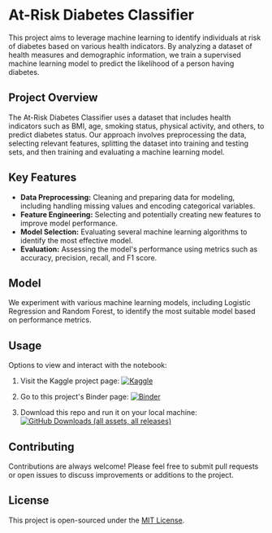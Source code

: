 # At-Risk Diabetes Classifier

This project aims to leverage machine learning to identify individuals at risk of diabetes based on various health indicators. By analyzing a dataset of health measures and demographic information, we train a supervised machine learning model to predict the likelihood of a person having diabetes.

## Project Overview

The At-Risk Diabetes Classifier uses a dataset that includes health indicators such as BMI, age, smoking status, physical activity, and others, to predict diabetes status. Our approach involves preprocessing the data, selecting relevant features, splitting the dataset into training and testing sets, and then training and evaluating a machine learning model.

## Key Features

- **Data Preprocessing:** Cleaning and preparing data for modeling, including handling missing values and encoding categorical variables.
- **Feature Engineering:** Selecting and potentially creating new features to improve model performance.
- **Model Selection:** Evaluating several machine learning algorithms to identify the most effective model.
- **Evaluation:** Assessing the model's performance using metrics such as accuracy, precision, recall, and F1 score.

## Model

We experiment with various machine learning models, including Logistic Regression and Random Forest, to identify the most suitable model based on performance metrics.

## Usage

Options to view and interact with the notebook:

1. Visit the Kaggle project page:
[![Kaggle](https://kaggle.com/static/images/open-in-kaggle.svg "Open in Kaggle")](https://www.kaggle.com/code/josephcurtis/at-risk-diabetes-classifier)

2. Go to this project's Binder page:
[![Binder](https://mybinder.org/badge_logo.svg)](https://mybinder.org/v2/gh/joseph-curtis/data-science-diabetes-classifier.git/HEAD?labpath=notebook-local.ipynb)

3. Download this repo and run it on your local machine:
[![GitHub Downloads (all assets, all releases)](https://img.shields.io/github/downloads/joseph-curtis/data-science-diabetes-classifier/total?style=for-the-badge&logo=github&logoColor=white&label=DOWNLOAD%20NOW&color=372a4a)](https://github.com/joseph-curtis/data-science-diabetes-classifier/archive/refs/heads/master.zip)

## Contributing

Contributions are always welcome! Please feel free to submit pull requests or open issues to discuss improvements or additions to the project.

## License

This project is open-sourced under the [MIT License](LICENSE).
